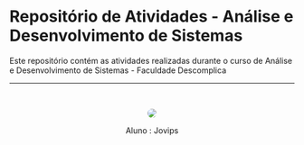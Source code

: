 # Repositório de Atividades - Análise e Desenvolvimento de Sistemas

Este repositório contém as atividades realizadas durante o curso de Análise e Desenvolvimento de Sistemas - Faculdade Descomplica

---


<br>

<p align="center">
<a>
 <img style="border-radius: 50%;" src="https://avatars.githubusercontent.com/u/113864954?s=400&u=2041716c3770781a12c16fe5dfcef48c123bf17b&v=4"/>
 <br/>
</a>
</p>

<p align="center"> Aluno : Jovips <a href="https://github.com/Jovips" target="_blank"></p>
